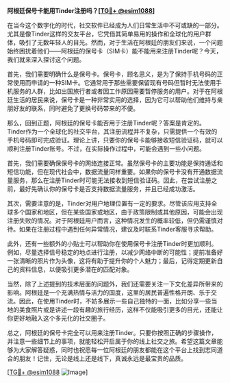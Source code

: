 **阿根廷保号卡能用Tinder注册吗？[[TG💪+ @esim1088](https://t.me/s/esim1088)]**

在当今这个数字化的时代，社交软件已经成为人们日常生活中不可或缺的一部分。尤其是像Tinder这样的交友平台，它凭借其简单易用的操作和全球化的用户群体，吸引了无数年轻人的目光。然而，对于生活在阿根廷的朋友们来说，一个问题始终困扰着他们——阿根廷的保号卡（SIM卡）能不能用来注册Tinder呢？今天，我们就来深入探讨这个问题。

首先，我们需要明确什么是保号卡。保号卡，顾名思义，是为了保持手机号码的正常使用而申请的一种SIM卡。它通常用于那些需要保留现有号码但暂时无法使用手机服务的人群，比如出国旅行者或者因工作原因需要暂停服务的用户。对于在阿根廷生活的居民来说，保号卡是一种非常实用的选择，因为它可以帮助他们维持与亲朋好友的联系，同时避免了更换号码带来的不便。

那么，回到正题，阿根廷的保号卡能否用于注册Tinder呢？答案是肯定的。Tinder作为一个全球化的社交平台，其注册流程并不复杂，只需提供一个有效的手机号码即可完成验证。理论上讲，只要你的保号卡能够接收短信验证码，就可以顺利注册Tinder账号。不过，在实际操作过程中，可能会遇到一些小问题。

首先，我们需要确保保号卡的网络连接正常。虽然保号卡的主要功能是保持通话和短信功能，但在现代社会中，数据流量同样重要。如果你的保号卡没有开通数据流量服务，那么在注册Tinder时可能无法接收到短信验证码。因此，在尝试注册之前，最好先确认你的保号卡是否支持数据流量服务，并且已经成功激活。

其次，需要注意的是，Tinder对用户地理位置有一定的要求。尽管该应用支持全球多个国家和地区，但在某些国家或地区，由于政策限制或其他原因，可能会出现注册失败的情况。对于阿根廷用户而言，这种情况发生的概率较低，但仍需谨慎对待。如果在注册过程中遇到任何异常情况，建议及时联系Tinder客服寻求帮助。

此外，还有一些额外的小贴士可以帮助你在使用保号卡注册Tinder时更加顺利。例如，尽量选择信号稳定的地点进行注册，以减少网络中断的可能性；提前准备好一张清晰的照片作为头像，这将有助于提升你的个人魅力；最后，记得定期更新自己的资料信息，以便吸引更多潜在的匹配对象。

当然，除了上述提到的技术层面的问题外，我们还需要关注一下文化差异所带来的影响。阿根廷是一个充满热情与活力的国度，这里的居民普遍性格开朗、乐于交流。因此，在使用Tinder时，不妨多展示一些自己独特的一面，比如分享一些当地的美食照片或是讲述一段有趣的旅行经历，这样不仅能吸引更多的目光，还能让你更好地融入这个多元化的社交圈子。

总之，阿根廷的保号卡完全可以用来注册Tinder。只要你按照正确的步骤操作，并注意一些细节上的事项，就能轻松开启属于你的线上社交之旅。希望这篇文章能够为大家解答疑惑，同时也祝愿每一位阿根廷的朋友都能在这个平台上找到志同道合的朋友！记住，无论是线上还是线下，真诚永远是最宝贵的品质。

[[TG💪+ @esim1088](https://t.me/s/esim1088) ![Image](https://i.postimg.cc/4NQfJmqS/Snipaste-2025-05-13-00-14-12.png)]